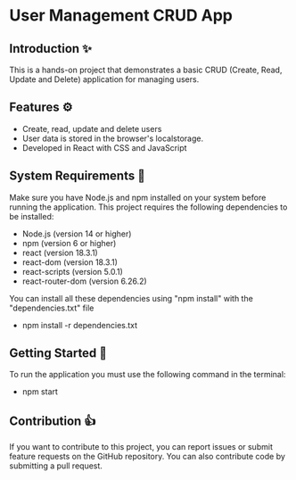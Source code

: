 # User Management CRUD App

## Introduction ✨

This is a hands-on project that demonstrates a basic CRUD (Create, Read, Update and Delete) application for managing users.

## Features ⚙️

* Create, read, update and delete users
* User data is stored in the browser's localstorage.
* Developed in React with CSS and JavaScript

## System Requirements 🔧

Make sure you have Node.js and npm installed on your system before running the application. This project requires the following dependencies to be installed:

* Node.js (version 14 or higher)
* npm (version 6 or higher)
* react (version 18.3.1)
* react-dom (version 18.3.1)
* react-scripts (version 5.0.1)
* react-router-dom (version 6.26.2)

You can install all these dependencies using "npm install" with the "dependencies.txt" file

* npm install -r dependencies.txt

## Getting Started 🚀

To run the application you must use the following command in the terminal:

* npm start

## Contribution 👍

If you want to contribute to this project, you can report issues or submit feature requests on the GitHub repository. You can also contribute code by submitting a pull request.